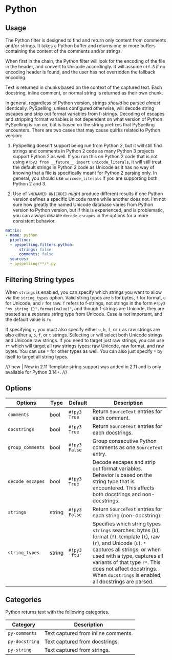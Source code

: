 # Python

## Usage

The Python filter is designed to find and return only content from comments and/or strings. It takes a Python buffer and
returns one or more buffers containing the content of the comments and/or strings.

When first in the chain, the Python filter will look for the encoding of the file in the header, and convert to Unicode
accordingly. It will assume `utf-8` if no encoding header is found, and the user has not overridden the fallback
encoding.

Text is returned in chunks based on the context of the captured text. Each docstring, inline comment, or normal string
is returned as their own chunk.

In general, regardless of Python version, strings *should* be parsed *almost* identically. PySpelling, unless configured
otherwise, will decode string escapes and strip out format variables from f-strings. Decoding of escapes and stripping
format variables is not dependent on what version of Python PySpelling is run on, but is based on the string prefixes
that PySpelling encounters. There are two cases that may cause quirks related to Python version:

1.  PySpelling doesn't support being run from Python 2, but it will still find strings and comments in Python 2 code as
    many Python 3 projects support Python 2 as well. If you run this on Python 2 code that is not using
    `#!py3 from __future__ import unicode_literals`, it will still treat the default strings in Python 2 code as Unicode
    as it has no way of knowing that a file is specifically meant for Python 2 parsing only. In general, you should use
    `unicode_literals` if you are supporting both Python 2 and 3.

2.  Use of `\N{NAMED UNICODE}` *might* produce different results if one Python version defines a specific Unicode name
    while another does not. I'm not sure how greatly the named Unicode database varies from Python version to Python
    version, but if this is experienced, and is problematic, you can always disable `decode_escapes` in the options for
    a more consistent behavior.

```yaml
matrix:
- name: python
  pipeline:
  - pyspelling.filters.python:
      strings: false
      comments: false
  sources:
  - pyspelling/**/*.py
```

## Filtering String types

When `strings` is enabled, you can specify which strings you want to allow via the `string_types` option. Valid string
types are `b` for bytes, `f` for format, `u` for Unicode, and `r` for raw.  `f` refers to f-strings, not strings in the
form `#!py3 "my string {}".format(value)"`, and though f-strings are Unicode, they are treated as a separate string type
from Unicode. Case is not important, and the default value is `fu`.

If specifying `r`, you must also specify either `u`, `b`, `f`, or `t` as raw strings are also either `u`, `b`, `f`, or
`t` strings. Selecting `ur` will select both Unicode strings and Unicode raw strings. If you need to target just raw
strings, you can use `r*` which will target all raw strings types: raw Unicode, raw format, and raw bytes. You can use
`*` for other types as well. You can also just specify `*` by itself to target all string types.

/// new | New in 2.11
Template string support was added in 2.11 and is only available for Python 3.14+.
///

## Options

Options          | Type     | Default       | Description
---------------- | -------- | ------------- | -----------
`comments`       | bool     | `#!py3 True`  | Return `SourceText` entries for each comment.
`docstrings`     | bool     | `#!py3 True`  | Return `SourceText` entries for each docstrings.
`group_comments` | bool     | `#!py3 False` | Group consecutive Python comments as one `SourceText` entry.
`decode_escapes` | bool     | `#!py3 True`  | Decode escapes and strip out format variables. Behavior is based on the string type that is encountered. This affects both docstrings and non-docstrings.
`strings`        | string   | `#!py3 False` | Return `SourceText` entries for each string (non-docstring).
`string_types`   | string   | `#!py3 'ftu'` | Specifies which string types `strings` searches: bytes (`b`), format (`f`), template (`t`), raw (`r`), and Unicode (`u`).  `*` captures all strings, or when used with a type, captures all variants of that type `r*`. This does not affect docstrings. When `docstrings` is enabled, all docstrings are parsed.

## Categories

Python returns text with the following categories.

Category       | Description
-------------- | -----------
`py-comments`  | Text captured from inline comments.
`py-docstring` | Text captured from docstrings.
`py-string`    | Text captured from strings.
